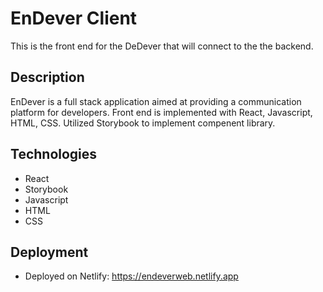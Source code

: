 # EnDever Client

This is the front end for the DeDever that will connect to the the backend.

## Description

EnDever is a full stack application aimed at providing a communication platform for developers. Front end is implemented with React, Javascript, HTML, CSS. Utilized Storybook to implement compenent library.

## Technologies

- React
- Storybook
- Javascript
- HTML
- CSS

## Deployment

- Deployed on Netlify: https://endeverweb.netlify.app
